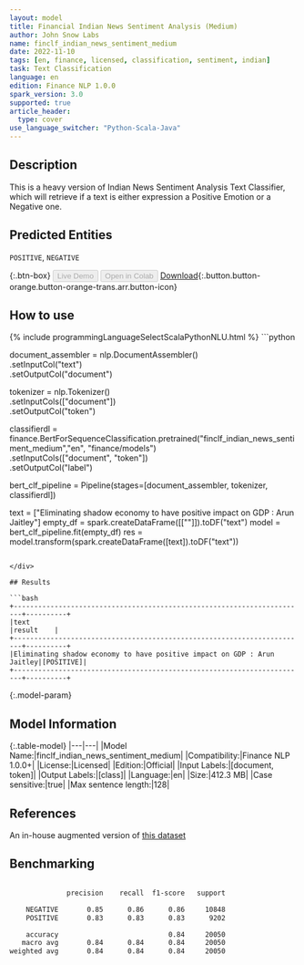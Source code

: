 ```yaml
---
layout: model
title: Financial Indian News Sentiment Analysis (Medium)
author: John Snow Labs
name: finclf_indian_news_sentiment_medium
date: 2022-11-10
tags: [en, finance, licensed, classification, sentiment, indian]
task: Text Classification
language: en
edition: Finance NLP 1.0.0
spark_version: 3.0
supported: true
article_header:
  type: cover
use_language_switcher: "Python-Scala-Java"
---
```


## Description

This is a heavy version of Indian News Sentiment Analysis Text Classifier, which will retrieve if a text is either expression a Positive Emotion or a Negative one.

## Predicted Entities

`POSITIVE`, `NEGATIVE`

{:.btn-box}
<button class="button button-orange" disabled>Live Demo</button>
<button class="button button-orange" disabled>Open in Colab</button>
[Download](https://s3.amazonaws.com/auxdata.johnsnowlabs.com/finance/models/finclf_indian_news_sentiment_medium_en_1.0.0_3.0_1668058635760.zip){:.button.button-orange.button-orange-trans.arr.button-icon}

## How to use



<div class="tabs-box" markdown="1">
{% include programmingLanguageSelectScalaPythonNLU.html %}
```python
 

document_assembler = nlp.DocumentAssembler() \
                .setInputCol("text") \
                .setOutputCol("document")

tokenizer = nlp.Tokenizer() \
                .setInputCols(["document"]) \
                .setOutputCol("token")
      
classifierdl = finance.BertForSequenceClassification.pretrained("finclf_indian_news_sentiment_medium","en", "finance/models")\
    .setInputCols(["document", "token"])\
    .setOutputCol("label")

bert_clf_pipeline = Pipeline(stages=[document_assembler,
                                     tokenizer,
                                     classifierdl])

text = ["Eliminating shadow economy to have positive impact on GDP : Arun Jaitley"]
empty_df = spark.createDataFrame([[""]]).toDF("text")
model = bert_clf_pipeline.fit(empty_df)
res = model.transform(spark.createDataFrame([text]).toDF("text"))


```

</div>

## Results

```bash
+------------------------------------------------------------------------+----------+
|text                                                                    |result    |
+------------------------------------------------------------------------+----------+
|Eliminating shadow economy to have positive impact on GDP : Arun Jaitley|[POSITIVE]|
+------------------------------------------------------------------------+----------+

```

{:.model-param}
## Model Information

{:.table-model}
|---|---|
|Model Name:|finclf_indian_news_sentiment_medium|
|Compatibility:|Finance NLP 1.0.0+|
|License:|Licensed|
|Edition:|Official|
|Input Labels:|[document, token]|
|Output Labels:|[class]|
|Language:|en|
|Size:|412.3 MB|
|Case sensitive:|true|
|Max sentence length:|128|

## References

An in-house augmented version of [this dataset](https://www.kaggle.com/datasets/harshrkh/india-financial-news-headlines-sentiments)

## Benchmarking

```bash

              precision    recall  f1-score   support

    NEGATIVE       0.85      0.86      0.86     10848
    POSITIVE       0.83      0.83      0.83      9202

    accuracy                           0.84     20050
   macro avg       0.84      0.84      0.84     20050
weighted avg       0.84      0.84      0.84     20050

```